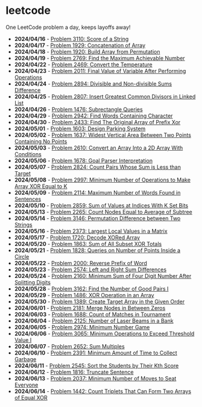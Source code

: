 # leetcode
One LeetCode problem a day, keeps layoffs away!
- **2024/04/16** - [Problem 3110: Score of a String](https://leetcode.com/problems/score-of-a-string)
- **2024/04/17** - [Problem 1929: Concatenation of Array](https://leetcode.com/problems/concatenation-of-array)
- **2024/04/18** - [Problem 1920: Build Array from Permutation](https://leetcode.com/problems/build-array-from-permutation)
- **2024/04/19** - [Problem 2769: Find the Maximum Achievable Number](https://leetcode.com/problems/find-the-maximum-achievable-number)
- **2024/04/22** - [Problem 2469: Convert the Temperature](https://leetcode.com/problems/convert-the-temperature)
- **2024/04/23** - [Problem 2011: Final Value of Variable After Performing Operations](https://leetcode.com/problems/final-value-of-variable-after-performing-operations)
- **2024/04/24** - [Problem 2894: Divisible and Non-divisible Sums Difference](https://leetcode.com/problems/divisible-and-non-divisible-sums-difference)
- **2024/04/25** - [Problem 2807: Insert Greatest Common Divisors in Linked List](https://leetcode.com/problems/insert-greatest-common-divisors-in-linked-list)
- **2024/04/26** - [Problem 1476: Subrectangle Queries](https://leetcode.com/problems/subrectangle-queries)
- **2024/04/29** - [Problem 2942: Find Words Containing Character](https://leetcode.com/problems/find-words-containing-character)
- **2024/04/30** - [Problem 2433: Find The Original Array of Prefix Xor](https://leetcode.com/problems/find-the-original-array-of-prefix-xor)
- **2024/05/01** - [Problem 1603: Design Parking System](https://leetcode.com/problems/design-parking-system)
- **2024/05/02** - [Problem 1637: Widest Vertical Area Between Two Points Containing No Points](https://leetcode.com/problems/widest-vertical-area-between-two-points-containing-no-points)
- **2024/05/03** - [Problem 2610: Convert an Array Into a 2D Array With Conditions](https://leetcode.com/problems/convert-an-array-into-a-2d-array-with-conditions)
- **2024/05/06** - [Problem 1678: Goal Parser Interpretation](https://leetcode.com/problems/goal-parser-interpretation)
- **2024/05/07** - [Problem 2824: Count Pairs Whose Sum is Less than Target](https://leetcode.com/problems/count-pairs-whose-sum-is-less-than-target)
- **2024/05/08** - [Problem 2997: Minimum Number of Operations to Make Array XOR Equal to K](https://leetcode.com/problems/minimum-number-of-operations-to-make-array-xor-equal-to-k)
- **2024/05/09** - [Problem 2114: Maximum Number of Words Found in Sentences](https://leetcode.com/problems/maximum-number-of-words-found-in-sentences)
- **2024/05/10** - [Problem 2859: Sum of Values at Indices With K Set Bits](https://leetcode.com/problems/sum-of-values-at-indices-with-k-set-bits)
- **2024/05/13** - [Problem 2265: Count Nodes Equal to Average of Subtree](https://leetcode.com/problems/count-nodes-equal-to-average-of-subtree)
- **2024/05/14** - [Problem 3146: Permutation Difference between Two Strings](https://leetcode.com/problems/permutation-difference-between-two-strings)
- **2024/05/16** - [Problem 2373: Largest Local Values in a Matrix](https://leetcode.com/problems/largest-local-values-in-a-matrix)
- **2024/05/17** - [Problem 1720: Decode XORed Array](https://leetcode.com/problems/decode-xored-array)
- **2024/05/20** - [Problem 1863: Sum of All Subset XOR Totals](https://leetcode.com/problems/sum-of-all-subset-xor-totals)
- **2024/05/21** - [Problem 1828: Queries on Number of Points Inside a Circle](https://leetcode.com/problems/queries-on-number-of-points-inside-a-circle)
- **2024/05/22** - [Problem 2000: Reverse Prefix of Word](https://leetcode.com/problems/reverse-prefix-of-word)
- **2024/05/23** - [Problem 2574: Left and Right Sum Differences](https://leetcode.com/problems/left-and-right-sum-differences)
- **2024/05/24** - [Problem 2160: Minimum Sum of Four Digit Number After Splitting Digits](https://leetcode.com/problems/minimum-sum-of-four-digit-number-after-splitting-digits)
- **2024/05/28** - [Problem 3162: Find the Number of Good Pairs I](https://leetcode.com/problems/find-the-number-of-good-pairs-i)
- **2024/05/29** - [Problem 1486: XOR Operation in an Array](https://leetcode.com/problems/xor-operation-in-an-array)
- **2024/05/30** - [Problem 1389: Create Target Array in the Given Order](https://leetcode.com/problems/create-target-array-in-the-given-order)
- **2024/06/01** - [Problem 2181: Merge Nodes in Between Zeros](https://leetcode.com/problems/merge-nodes-in-between-zeros)
- **2024/06/03** - [Problem 1688: Count of Matches in Tournament](https://leetcode.com/problems/count-of-matches-in-tournament)
- **2024/06/04** - [Problem 2125: Number of Laser Beams in a Bank](https://leetcode.com/problems/number-of-laser-beams-in-a-bank)
- **2024/06/05** - [Problem 2974: Minimum Number Game](https://leetcode.com/problems/minimum-number-game)
- **2024/06/06** - [Problem 3065: Minimum Operations to Exceed Threshold Value I](https://leetcode.com/problems/minimum-operations-to-exceed-threshold-value-i)
- **2024/06/07** - [Problem 2652: Sum Multiples](https://leetcode.com/problems/sum-multiples)
- **2024/06/10** - [Problem 2391: Minimum Amount of Time to Collect Garbage](https://leetcode.com/problems/minimum-amount-of-time-to-collect-garbage)
- **2024/06/11** - [Problem 2545: Sort the Students by Their Kth Score](https://leetcode.com/problems/sort-the-students-by-their-kth-score)
- **2024/06/12** - [Problem 1816: Truncate Sentence](https://leetcode.com/problems/truncate-sentence)
- **2024/06/13** - [Problem 2037: Minimum Number of Moves to Seat Everyone](https://leetcode.com/problems/minimum-number-of-moves-to-seat-everyone)
- **2024/06/14** - [Problem 1442: Count Triplets That Can Form Two Arrays of Equal XOR](https://leetcode.com/problems/count-triplets-that-can-form-two-arrays-of-equal-xor)
